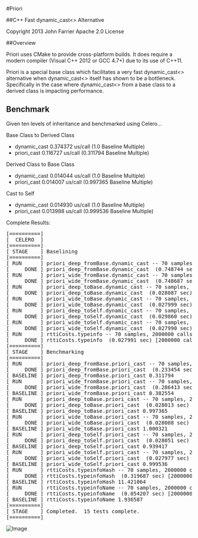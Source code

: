 #Priori

##C++ Fast dynamic_cast<> Alternative

Copyright 2013 John Farrier 
Apache 2.0 License

##Overview

Priori uses CMake to provide cross-platform builds. It does require a modern 
compiler (Visual C++ 2012 or GCC 4.7+) due to its use of C++11.

Priori is a special base class which facilitates a very fast dynamic_cast<>
alternative when dynamic_cast<> itself has shown to be a bottleneck. Specifically 
in the case where dynamic_cast<> from a base class to a derived class is impacting
performance.

## Benchmark 

Given ten levels of inheritance and benchmarked using Celero...

Base Class to Derived Class
- dynamic_cast 0.374372 us/call (1.0 Baseline Multiple)
- priori_cast 0.116727 us/call (0.311794 Baseline Multiple)

Derived Class to Base Class
- dynamic_cast 0.014044 us/call (1.0 Baseline Multiple)
- priori_cast 0.014007 us/call (0.997365 Baseline Multiple)

Cast to Self
- dynamic_cast 0.014930 us/call (1.0 Baseline Multiple)
- priori_cast 0.013988  us/call (0.999536 Baseline Multiple)

Complete Results:
<pre>
[==========] 
[  CELERO  ]
[==========] 
[ STAGE    ] Baselining
[==========] 
[ RUN      ] priori_deep_fromBase.dynamic_cast -- 70 samples, 2000000 calls per run.
[     DONE ] priori_deep_fromBase.dynamic_cast  (0.748744 sec) [2000000 calls in 748744 usec] [0.374372 us/call] [2671139.935679 calls/sec]
[ RUN      ] priori_wide_fromBase.dynamic_cast -- 70 samples, 2000000 calls per run.
[     DONE ] priori_wide_fromBase.dynamic_cast  (0.748687 sec) [2000000 calls in 748687 usec] [0.374344 us/call] [2671343.298334 calls/sec]
[ RUN      ] priori_deep_toBase.dynamic_cast -- 70 samples, 2000000 calls per run.
[     DONE ] priori_deep_toBase.dynamic_cast  (0.028087 sec) [2000000 calls in 28087 usec] [0.014044 us/call] [71207320.112508 calls/sec]
[ RUN      ] priori_wide_toBase.dynamic_cast -- 70 samples, 2000000 calls per run.
[     DONE ] priori_wide_toBase.dynamic_cast  (0.027999 sec) [2000000 calls in 27999 usec] [0.014000 us/call] [71431122.540091 calls/sec]
[ RUN      ] priori_deep_toSelf.dynamic_cast -- 70 samples, 2000000 calls per run.
[     DONE ] priori_deep_toSelf.dynamic_cast  (0.029860 sec) [2000000 calls in 29860 usec] [0.014930 us/call] [66979236.436705 calls/sec]
[ RUN      ] priori_wide_toSelf.dynamic_cast -- 70 samples, 2000000 calls per run.
[     DONE ] priori_wide_toSelf.dynamic_cast  (0.027990 sec) [2000000 calls in 27990 usec] [0.013995 us/call] [71454090.746695 calls/sec]
[ RUN      ] rttiCosts.typeinfo -- 70 samples, 2000000 calls per run.
[     DONE ] rttiCosts.typeinfo  (0.027991 sec) [2000000 calls in 27991 usec] [0.013995 us/call] [71451537.994355 calls/sec]
[==========] 
[ STAGE    ] Benchmarking
[==========] 
[ RUN      ] priori_deep_fromBase.priori_cast -- 70 samples, 2000000 calls per run.
[     DONE ] priori_deep_fromBase.priori_cast  (0.233454 sec) [2000000 calls in 233454 usec] [0.116727 us/call] [8566998.209497 calls/sec]
[ BASELINE ] priori_deep_fromBase.priori_cast 0.311794
[ RUN      ] priori_wide_fromBase.priori_cast -- 70 samples, 2000000 calls per run.
[     DONE ] priori_wide_fromBase.priori_cast  (0.286413 sec) [2000000 calls in 286413 usec] [0.143206 us/call] [6982923.261165 calls/sec]
[ BASELINE ] priori_wide_fromBase.priori_cast 0.382554
[ RUN      ] priori_deep_toBase.priori_cast -- 70 samples, 2000000 calls per run.
[     DONE ] priori_deep_toBase.priori_cast  (0.028013 sec) [2000000 calls in 28013 usec] [0.014007 us/call] [71395423.553350 calls/sec]
[ BASELINE ] priori_deep_toBase.priori_cast 0.997365
[ RUN      ] priori_wide_toBase.priori_cast -- 70 samples, 2000000 calls per run.
[     DONE ] priori_wide_toBase.priori_cast  (0.028008 sec) [2000000 calls in 28008 usec] [0.014004 us/call] [71408169.094544 calls/sec]
[ BASELINE ] priori_wide_toBase.priori_cast 1.000321
[ RUN      ] priori_deep_toSelf.priori_cast -- 70 samples, 2000000 calls per run.
[     DONE ] priori_deep_toSelf.priori_cast  (0.028051 sec) [2000000 calls in 28051 usec] [0.014026 us/call] [71298705.928487 calls/sec]
[ BASELINE ] priori_deep_toSelf.priori_cast 0.939417
[ RUN      ] priori_wide_toSelf.priori_cast -- 70 samples, 2000000 calls per run.
[     DONE ] priori_wide_toSelf.priori_cast  (0.027977 sec) [2000000 calls in 27977 usec] [0.013988 us/call] [71487293.133646 calls/sec]
[ BASELINE ] priori_wide_toSelf.priori_cast 0.999536
[ RUN      ] rttiCosts.typeinfoHash -- 70 samples, 2000000 calls per run.
[     DONE ] rttiCosts.typeinfoHash  (0.319687 sec) [2000000 calls in 319687 usec] [0.159844 us/call] [6256119.266658 calls/sec]
[ BASELINE ] rttiCosts.typeinfoHash 11.421064
[ RUN      ] rttiCosts.typeinfoName -- 70 samples, 2000000 calls per run.
[     DONE ] rttiCosts.typeinfoName  (0.054207 sec) [2000000 calls in 54207 usec] [0.027103 us/call] [36895603.888797 calls/sec]
[ BASELINE ] rttiCosts.typeinfoName 1.936587
[==========] 
[ STAGE    ] Completed.  15 tests complete.
[==========] 
</pre>

![Image](https://d2weczhvl823v0.cloudfront.net/DigitalInBlue/Priori/trend.png?raw=true)
